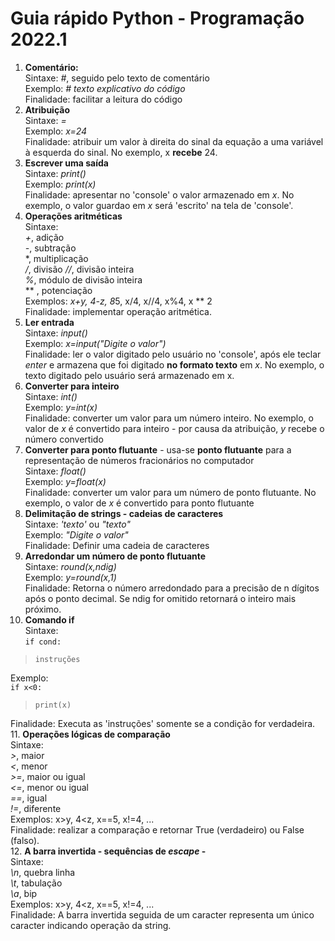 # Guia rápido Python - Programação 2022.1

1. **Comentário:**  
   Sintaxe: *#*, seguido pelo texto de comentário  
   Exemplo: *# texto explicativo do código*   
   Finalidade: facilitar a leitura do código
2. **Atribuição**  
   Sintaxe: *=*  
   Exemplo: *x=24*  
   Finalidade: atribuir um valor à direita do sinal da equação a uma variável à esquerda do sinal. No exemplo, x **recebe** 24.
3. **Escrever uma saída**  
   Sintaxe: *print()*  
   Exemplo: *print(x)*  
   Finalidade: apresentar no 'console' o valor armazenado em *x*. No exemplo, o valor guardao em *x* será 'escrito' na tela de 'console'.
4. **Operações aritméticas**  
   Sintaxe:  
   *+*, adição  
   *-*, subtração  
   *, multiplicação  
   */*, divisão
   *//*, divisão inteira  
   *%*, módulo de divisão inteira  
    ** , potenciação  
    Exemplos: *x+y, 4-z, 8*5, x/4, x//4, x%4, x ** 2  
    Finalidade: implementar operação aritmética.
5. **Ler entrada**  
   Sintaxe: *input()*  
   Exemplo: *x=input("Digite o valor")*  
   Finalidade: ler o valor digitado pelo usuário no 'console', após ele teclar *enter* e armazena que foi digitado **no formato texto** em *x*. No exemplo, o texto digitado pelo usuário será armazenado em x.
6. **Converter para inteiro**  
   Sintaxe: *int()*  
   Exemplo: *y=int(x)*  
   Finalidade: converter um valor para um número inteiro. No exemplo, o valor de *x* é convertido para inteiro - por causa da atribuição, *y* recebe o número convertido  
7. **Converter para ponto flutuante** - usa-se **ponto flutuante** para a representação de números fracionários no computador  
   Sintaxe: *float()*  
   Exemplo: *y=float(x)*  
   Finalidade: converter um valor para um número de ponto flutuante. No exemplo, o valor de *x* é convertido para ponto flutuante
8.  **Delimitação de strings - cadeias de caracteres**  
   Sintaxe: *'texto'* ou *"texto"*  
   Exemplo: *"Digite o valor"*  
   Finalidade: Definir uma cadeia de caracteres
9. **Arredondar um número de ponto flutuante**  
   Sintaxe: *round(x,ndig)*  
   Exemplo: *y=round(x,1)*  
   Finalidade: Retorna o número arredondado para a precisão de n dígitos após o ponto decimal. Se ndig for omitido retornará o inteiro mais próximo.  
10. **Comando if**  
  Sintaxe:  
   `if cond:`    
   >`instruções`  
  
  Exemplo:  
   `if x<0:`    
   >`print(x)`
  
  Finalidade: Executa as 'instruções' somente se a condição for verdadeira.  
11. **Operações lógicas de comparação**  
  Sintaxe:  
  *>*, maior  
  *<*, menor  
  *>=*, maior ou igual  
  *<=*, menor ou igual  
  *==*, igual  
  *!=*, diferente  
  Exemplos: x>y, 4<z, x==5, x!=4, ...  
  Finalidade: realizar a comparação e retornar True (verdadeiro) ou False (falso).  
12. **A barra invertida - sequências de *escape* -**  
  Sintaxe:  
  *\n*, quebra linha  
  *\t*, tabulação  
  *\a*, bip  
  Exemplos: x>y, 4<z, x==5, x!=4, ...  
  Finalidade: A barra invertida seguida de um caracter representa um único caracter indicando operação da string.  

